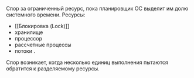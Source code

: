Спор за ограниченный ресурс, пока планировщик ОС выделит им долю системного времени. Ресурсы:
- [[Блокировка (Lock)]]
- хранилище
- процессор
- рассчетные процессы
- потоки .

Спор возникает, когда несколько единиц выполнения пытаются обратится к разделяемому ресурсы.


